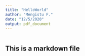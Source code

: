 ```yaml
---
title: "HelloWorld"
author: "Mengistu F."
date: "12/5/2020"
output: pdf_document
---
```


```
```
## This is a markdown file


```
```


```
```


